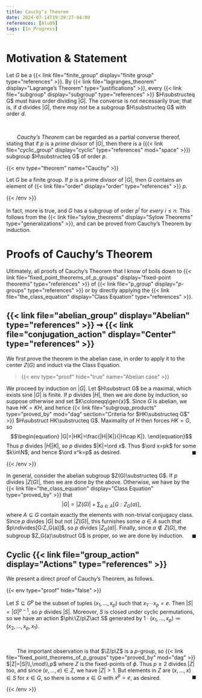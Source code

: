 ```yaml
---
title: Cauchy’s Theorem
date: 2024-07-14T19:39:27-04:00
references: [Alu09]
tags: [In_Progress]
---
```


# Motivation & Statement

Let $G$ be a {{< link file="finite_group" display="finite group" type="references" >}}. By {{< link file="lagranges_theorem" display="Lagrange’s Theorem" type="justifications" >}}, every {{< link file="subgroup" display="subgroup" type="references" >}} $H\substructeq G$ must have order dividing $|G|$. The converse is not necessarily true; that is, if $d$ divides $|G|$, there *may not* be a subgroup $H\substructeq G$ with order $d$.

<br>

&emsp;&emsp;*Cauchy’s Theorem* can be regarded as a partial converse thereof, stating that if $p$ is a *prime* divisor of $|G|$, then there is a ({{< link file="cyclic_group" display="cyclic" type="references" mod="space" >}}) subgroup $H\substructeq G$ of order $p$.

{{< env type="theorem" name="Cauchy" >}}

Let $G$ be a finite group. If $p$ is a prime divisor of $|G|$, then $G$ contains an element of {{< link file="order" display="order" type="references" >}} $p$.

{{< /env >}}

In fact, more is true, and $G$ has a subgroup of order $p^i$ for *every* $i\leq n$. This follows from the {{< link file="sylow_theorems" display="Sylow Theorems" type="generalizations" >}}, and can be proved from Cauchy’s Theorem by induction.

# Proofs of Cauchy’s Theorem

Ultimately, all proofs of Cauchy’s Theorem that I know of boils down to {{< link file="fixed_point_theorems_of_p_groups" display="fixed-point theorems" type="references" >}} of {{< link file="p_group" display="$p$-groups" type="references" >}} or by directly applying the {{< link file="the_class_equation" display="Class Equation" type="references" >}}.

<div class="space"></div>

## {{< link file="abelian_group" display="Abelian" type="references" >}} $\rightsquigarrow$ {{< link file="conjugation_action" display="Center" type="references" >}}

We first prove the theorem in the abelian case, in order to apply it to the center $Z(G)$ and induct via the Class Equation.

>{{< env type="proof" hide="true" name="Abelian case" >}}

We proceed by induction on $|G|$. Let $H\substruct G$ be a maximal, which exists sine $|G|$ is finite. If $p$ divides $|H|$, then we are done by induction, so suppose otherwise and set $K\coloneqq\gen{x}$. Since $G$ is abelian, we have $HK=KH$, and hence {{< link file="subgroup_products" type="proved_by" mod="dag" section="Criteria for $HK\substructeq G$" >}} $H\substruct HK\substructeq G$. Maximality of $H$ then forces $HK=G$, so
$$\begin{equation}
    |G|=|HK|=\frac{|H||K|}{|H\cap K|}.
\end{equation}$$
Thus $p$ divides $|H||K|$, so $p$ divides $|K|=\ord x$. Thus $\ord x=pk$ for some $k\in\N$, and hence $\ord x^k=p$ as desired.<span style="float:right;">$\blacksquare$</span>

{{< /env >}}

In general, consider the abelian subgroup $Z(G)\substructeq G$. If $p$ divides $|Z(G)|$, then we are done by the above. Otherwise, we have by the {{< link file="the_class_equation" display="Class Equation" type="proved_by" >}} that
$$\begin{equation}
    |G|=|Z(G)|+\sum_{a\in A}[G:Z_G(a)],
\end{equation}$$
where $A\subseteq G$ contain exactly the elements with non-trivial conjugacy class. Since $p$ divides $|G|$ but not $|Z(G)|$, this furnishes some $a\in A$ such that $p\ndivides[G:Z_G(a)]$, so $p$ divides $|Z_G(a)|$. Finally, since $a\not\in Z(G)$, the subgroup $Z_G(a)\substruct G$ is proper, so we are done by induction.<span style="float:right;">$\blacksquare$</span>

<div class="space"></div>

## Cyclic {{< link file="group_action" display="Actions" type="references" >}}

We present a direct proof of Cauchy’s Theorem, as follows.

<div class="space"></div>

{{< env type="proof" hide="false" >}}

Let $S\subseteq G^p$ be the subset of tuples $(x_1,\dots,x_p)$ such that $x_1\cdots x_p=e$. Then $|S|=|G|^{p-1}$, so $p$ divides $|S|$. Moreover, $S$ is closed under cyclic permutations, so we have an action $\phi:\Z/p\Z\act S$ generated by $1\cdot(x_1,\dots,x_p)\coloneqq(x_2,\dots,x_p,x_1)$.

<br>

&emsp;&emsp;The important observation is that $\Z/p\Z$ is a $p$-group, so {{< link file="fixed_point_theorems_of_p_groups" type="proved_by" mod="dag" >}} $|Z|=|S|\\,\mod\\,p$ where $Z$ is the fixed-points of $\phi$. Thus $p\geq2$ divides $|Z|$ too, and since $(e,\dots,e)\in Z$, we have $|Z|>1$. But elements in $Z$ are $(x,\dots,x)\in S$ for $x\in G$, so there is some $x\in G$ with $x^p=e$, as desired.<span style="float:right;">$\blacksquare$</span>

{{< /env >}}

